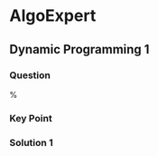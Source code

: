 # AlgoExpert

## Dynamic Programming 1

### Question

%

### Key Point

### Solution 1

```java

```
